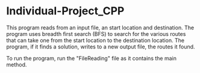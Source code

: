 # Individual-Project_CPP

This program reads from an input file, an start location and destination.
The program uses breadth first search (BFS) to search for the various routes that can take one from the start location to the destination location.
The program, if it finds a solution, writes to a new output file, the routes it found.

To run the program, run the "FileReading" file as it contains the main method.
